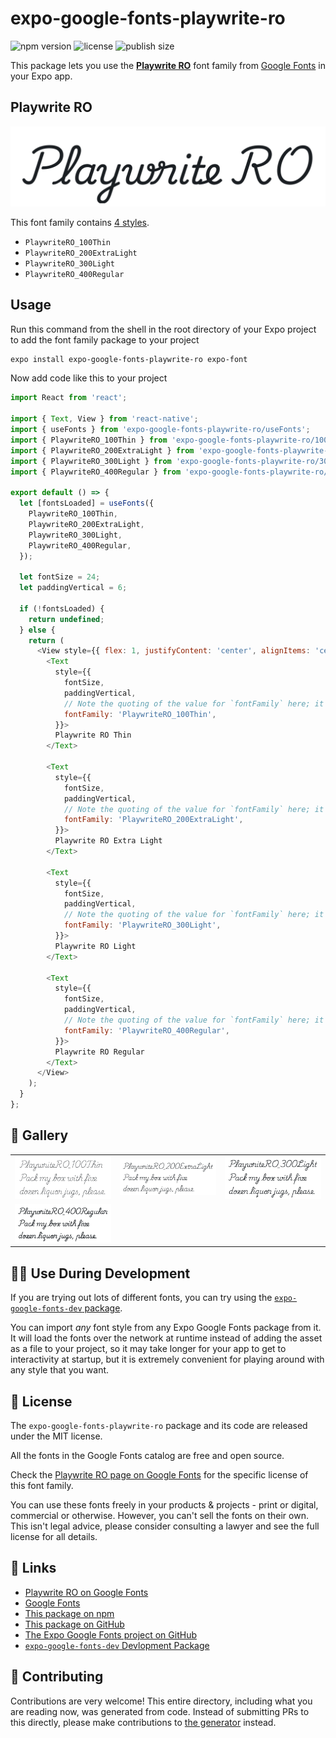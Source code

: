 # expo-google-fonts-playwrite-ro

![npm version](https://flat.badgen.net/npm/v/expo-google-fonts-playwrite-ro)
![license](https://flat.badgen.net/github/license/expo/google-fonts)
![publish size](https://flat.badgen.net/packagephobia/install/expo-google-fonts-playwrite-ro)

This package lets you use the [**Playwrite RO**](https://fonts.google.com/specimen/Playwrite+RO) font family from [Google Fonts](https://fonts.google.com/) in your Expo app.

## Playwrite RO

![Playwrite RO](./font-family.png)

This font family contains [4 styles](#-gallery).

- `PlaywriteRO_100Thin`
- `PlaywriteRO_200ExtraLight`
- `PlaywriteRO_300Light`
- `PlaywriteRO_400Regular`

## Usage

Run this command from the shell in the root directory of your Expo project to add the font family package to your project
```sh
expo install expo-google-fonts-playwrite-ro expo-font
```

Now add code like this to your project
```js
import React from 'react';

import { Text, View } from 'react-native';
import { useFonts } from 'expo-google-fonts-playwrite-ro/useFonts';
import { PlaywriteRO_100Thin } from 'expo-google-fonts-playwrite-ro/100Thin';
import { PlaywriteRO_200ExtraLight } from 'expo-google-fonts-playwrite-ro/200ExtraLight';
import { PlaywriteRO_300Light } from 'expo-google-fonts-playwrite-ro/300Light';
import { PlaywriteRO_400Regular } from 'expo-google-fonts-playwrite-ro/400Regular';

export default () => {
  let [fontsLoaded] = useFonts({
    PlaywriteRO_100Thin,
    PlaywriteRO_200ExtraLight,
    PlaywriteRO_300Light,
    PlaywriteRO_400Regular,
  });

  let fontSize = 24;
  let paddingVertical = 6;

  if (!fontsLoaded) {
    return undefined;
  } else {
    return (
      <View style={{ flex: 1, justifyContent: 'center', alignItems: 'center' }}>
        <Text
          style={{
            fontSize,
            paddingVertical,
            // Note the quoting of the value for `fontFamily` here; it expects a string!
            fontFamily: 'PlaywriteRO_100Thin',
          }}>
          Playwrite RO Thin
        </Text>

        <Text
          style={{
            fontSize,
            paddingVertical,
            // Note the quoting of the value for `fontFamily` here; it expects a string!
            fontFamily: 'PlaywriteRO_200ExtraLight',
          }}>
          Playwrite RO Extra Light
        </Text>

        <Text
          style={{
            fontSize,
            paddingVertical,
            // Note the quoting of the value for `fontFamily` here; it expects a string!
            fontFamily: 'PlaywriteRO_300Light',
          }}>
          Playwrite RO Light
        </Text>

        <Text
          style={{
            fontSize,
            paddingVertical,
            // Note the quoting of the value for `fontFamily` here; it expects a string!
            fontFamily: 'PlaywriteRO_400Regular',
          }}>
          Playwrite RO Regular
        </Text>
      </View>
    );
  }
};

```

## 🔡 Gallery


||||
|-|-|-|
|![PlaywriteRO_100Thin](.//100Thin/PlaywriteRO_100Thin.ttf.png)|![PlaywriteRO_200ExtraLight](.//200ExtraLight/PlaywriteRO_200ExtraLight.ttf.png)|![PlaywriteRO_300Light](.//300Light/PlaywriteRO_300Light.ttf.png)||
|![PlaywriteRO_400Regular](.//400Regular/PlaywriteRO_400Regular.ttf.png)||||


## 👩‍💻 Use During Development

If you are trying out lots of different fonts, you can try using the [`expo-google-fonts-dev` package](https://github.com/freeboub/google-fonts/tree/master/font-packages/dev#readme).

You can import *any* font style from any Expo Google Fonts package from it. It will load the fonts
over the network at runtime instead of adding the asset as a file to your project, so it may take longer
for your app to get to interactivity at startup, but it is extremely convenient
for playing around with any style that you want.

## 📖 License

The `expo-google-fonts-playwrite-ro` package and its code are released under the MIT license.

All the fonts in the Google Fonts catalog are free and open source.

Check the [Playwrite RO page on Google Fonts](https://fonts.google.com/specimen/Playwrite+RO) for the specific license of this font family.

You can use these fonts freely in your products & projects - print or digital, commercial or otherwise. However, you can't sell the fonts on their own. This isn't legal advice, please consider consulting a lawyer and see the full license for all details.

## 🔗 Links

- [Playwrite RO on Google Fonts](https://fonts.google.com/specimen/Playwrite+RO)
- [Google Fonts](https://fonts.google.com/)
- [This package on npm](https://www.npmjs.com/package/expo-google-fonts-playwrite-ro)
- [This package on GitHub](https://github.com/freeboub/google-fonts/tree/master/font-packages/playwrite-ro)
- [The Expo Google Fonts project on GitHub](https://github.com/freeboub/google-fonts)
- [`expo-google-fonts-dev` Devlopment Package](https://github.com/freeboub/google-fonts/tree/master/font-packages/dev)

## 🤝 Contributing

Contributions are very welcome! This entire directory, including what you are reading now, was generated from code. Instead of submitting PRs to this directly, please make contributions to [the generator](https://github.com/freeboub/google-fonts/tree/master/packages/generator) instead.
